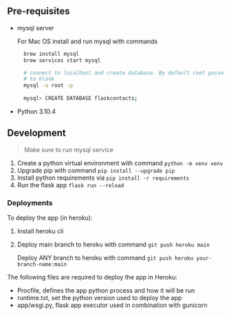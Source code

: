 



## Pre-requisites

* mysql server
  
  For Mac OS install and run mysql with commands

  ```sh
    brew install mysql
    brew services start mysql

    # connect to localhost and create database. By default root password is set
    # to blank
    mysql -u root -p 
    
    mysql> CREATE DATABASE flaskcontacts;
  ```

* Python 3.10.4
  

## Development

> Make sure to run mysql service

1. Create a python virtual environment with command ```python -m venv venv```
2. Upgrade pip with command ```pip install --upgrade pip```
3. Install python requirements via ```pip install -r requirements```
4. Run the flask app ```flask run --reload```

### Deployments

To deploy the app (in heroku):
1. Install heroku cli
2. Deploy main branch to heroku with command
   ```git push heroku main```

   Deploy ANY branch to heroku with command
   ```git push heroku your-branch-name:main```
   
The following files are required to deploy the app in Heroku:
* Procfile, defines the app python process and how it will be run
* runtime.txt, set the python version used to deploy the app
* app/wsgi.py, flask app executor used in combination with gunicorn 


